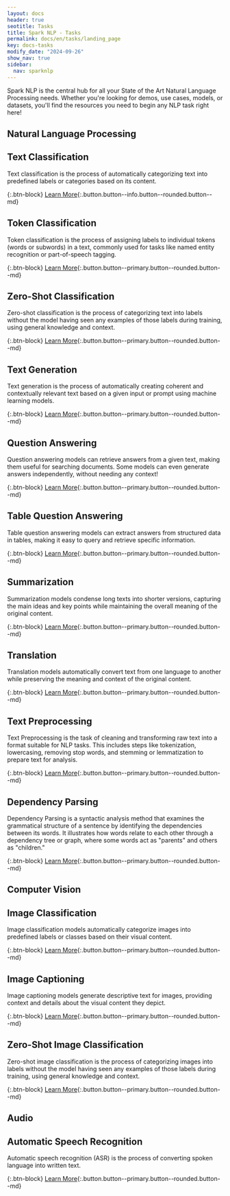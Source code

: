 ```yaml
---
layout: docs
header: true
seotitle: Tasks
title: Spark NLP - Tasks
permalink: docs/en/tasks/landing_page
key: docs-tasks
modify_date: "2024-09-26"
show_nav: true
sidebar:
  nav: sparknlp
---
```


<div class="h3-box" markdown="1">

Spark NLP is the central hub for all your State of the Art Natural Language Processing needs. Whether you're looking for demos, use cases, models, or datasets, you'll find the resources you need to begin any NLP task right here!

## Natural Language Processing
</div>

<div class="block-wrapper"><div class="block-box" markdown="1">

## Text Classification

Text classification is the process of automatically categorizing text into predefined labels or categories based on its content.

{:.btn-block}
[Learn More](text_classification){:.button.button--info.button--rounded.button--md}

</div><div class="block-box" markdown="1">

## Token Classification

Token classification is the process of assigning labels to individual tokens (words or subwords) in a text, commonly used for tasks like named entity recognition or part-of-speech tagging.

{:.btn-block}
[Learn More](token_classification){:.button.button--primary.button--rounded.button--md}

</div></div>

<div class="block-wrapper"><div class="block-box" markdown="1">

## Zero-Shot Classification

Zero-shot classification is the process of categorizing text into labels without the model having seen any examples of those labels during training, using general knowledge and context.

{:.btn-block}
[Learn More](zero_shot_classification){:.button.button--primary.button--rounded.button--md}

</div><div class="block-box" markdown="1">

## Text Generation

Text generation is the process of automatically creating coherent and contextually relevant text based on a given input or prompt using machine learning models.

{:.btn-block}
[Learn More](text_generation){:.button.button--primary.button--rounded.button--md}

</div></div>

<div class="block-wrapper"><div class="block-box" markdown="1">

## Question Answering

Question answering models can retrieve answers from a given text, making them useful for searching documents. Some models can even generate answers independently, without needing any context!

{:.btn-block}
[Learn More](question_answering){:.button.button--primary.button--rounded.button--md}

</div><div class="block-box" markdown="1">

## Table Question Answering

Table question answering models can extract answers from structured data in tables, making it easy to query and retrieve specific information.

{:.btn-block}
[Learn More](table_question_answering){:.button.button--primary.button--rounded.button--md}

</div></div>

<div class="block-wrapper"><div class="block-box" markdown="1">

## Summarization

Summarization models condense long texts into shorter versions, capturing the main ideas and key points while maintaining the overall meaning of the original content.

{:.btn-block}
[Learn More](summarization){:.button.button--primary.button--rounded.button--md}

</div><div class="block-box" markdown="1">

## Translation

Translation models automatically convert text from one language to another while preserving the meaning and context of the original content.

{:.btn-block}
[Learn More](translation){:.button.button--primary.button--rounded.button--md}

</div></div>

<div class="block-wrapper"><div class="block-box" markdown="1">

## Text Preprocessing

Text Preprocessing is the task of cleaning and transforming raw text into a format suitable for NLP tasks. This includes steps like tokenization, lowercasing, removing stop words, and stemming or lemmatization to prepare text for analysis.

{:.btn-block}
[Learn More](text_preprocessing){:.button.button--primary.button--rounded.button--md}

</div><div class="block-box" markdown="1">

## Dependency Parsing

Dependency Parsing is a syntactic analysis method that examines the grammatical structure of a sentence by identifying the dependencies between its words. It illustrates how words relate to each other through a dependency tree or graph, where some words act as "parents" and others as "children."

{:.btn-block}
[Learn More](dependency_parsing){:.button.button--primary.button--rounded.button--md}

</div></div>

<div class="h3-box" markdown="1">

## Computer Vision
</div>

<div class="block-wrapper"><div class="block-box" markdown="1">

## Image Classification

Image classification models automatically categorize images into predefined labels or classes based on their visual content.

{:.btn-block}
[Learn More](image_classification){:.button.button--primary.button--rounded.button--md}

</div><div class="block-box" markdown="1">

## Image Captioning

Image captioning models generate descriptive text for images, providing context and details about the visual content they depict.

{:.btn-block}
[Learn More](image_captioning){:.button.button--primary.button--rounded.button--md}

</div></div>

<div class="block-wrapper"><div class="block-box" markdown="1">

## Zero-Shot Image Classification

Zero-shot image classification is the process of categorizing images into labels without the model having seen any examples of those labels during training, using general knowledge and context.

{:.btn-block}
[Learn More](zero_shot_image_classification){:.button.button--primary.button--rounded.button--md}

</div></div>

<div class="h3-box" markdown="1">

## Audio
</div>

<div class="block-wrapper"><div class="block-box" markdown="1">

## Automatic Speech Recognition

Automatic speech recognition (ASR) is the process of converting spoken language into written text.

{:.btn-block}
[Learn More](automatic_speech_recognition){:.button.button--primary.button--rounded.button--md}

</div>